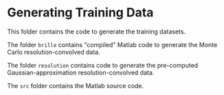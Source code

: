 # Generating Training Data

This folder contains the code to generate the training datasets.

The folder `brille` contains "compiled" Matlab code to generate the Monte Carlo resolution-convolved data.

The folder `resolution` contains code to generate the pre-computed Gaussian-approximation resolution-convolved data.

The `src` folder contains the Matlab source code.
